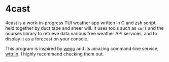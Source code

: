 # 4cast

4cast is a work-in-progress TUI weather app written in C and zsh script, held
together by duct tape and sheer will. It uses tools such as `curl` and the
ncurses library to retrieve data various free weather API services, and to
display it as a forecast on your console. 

This program is inspired by [wego](https://github.com/schachmat/wego) and its
amazing command-line service, [wttr.in](https://github.com/chubin/wttr.in). I
highly recommend checking them out.

